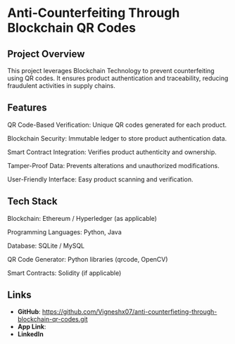 # Anti-Counterfeiting Through Blockchain QR Codes

## Project Overview


This project leverages Blockchain Technology to prevent counterfeiting using QR codes. It ensures product authentication and traceability, reducing fraudulent activities in supply chains.

## Features


QR Code-Based Verification: Unique QR codes generated for each product.

Blockchain Security: Immutable ledger to store product authentication data.

Smart Contract Integration: Verifies product authenticity and ownership.

Tamper-Proof Data: Prevents alterations and unauthorized modifications.

User-Friendly Interface: Easy product scanning and verification.

## Tech Stack

Blockchain: Ethereum / Hyperledger (as applicable)

Programming Languages: Python, Java

Database: SQLite / MySQL

QR Code Generator: Python libraries (qrcode, OpenCV)

Smart Contracts: Solidity (if applicable)

## Links
- **GitHub**: https://github.com/Vigneshx07/anti-counterfieting-through-blockchain-qr-codes.git
- **App Link**: 
- **LinkedIn**

